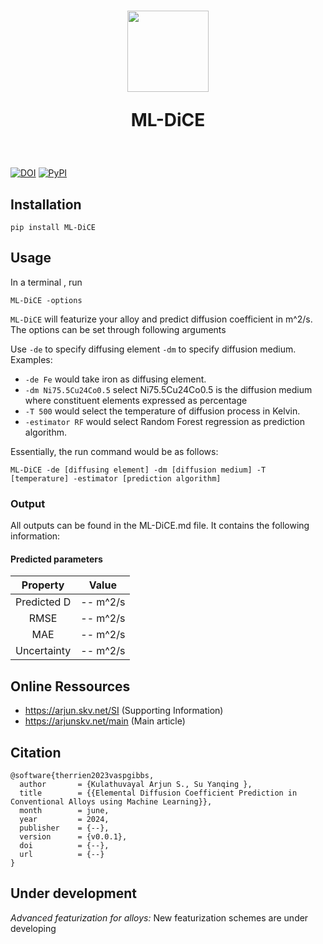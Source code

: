 <h1 align="center">
<img src="https://www.mzlab.co.in/frontend/img/team/logo.svg" height="130">

ML-DiCE
</h1>
<br>

[![DOI](https://zenodo.org/badge/DOI/update_soon.svg)](https://doi.org/to/be/updated)
[![PyPI](https://img.shields.io/pypi/v/mldice)](https://pypi.org/project/VaspGibbs/)

## Installation

```
pip install ML-DiCE
```
## Usage

In a terminal , run
```
ML-DiCE -options
```

`ML-DiCE` will featurize your alloy and predict diffusion coefficient in m^2/s. The options can be set through following arguments

Use `-de` to specify diffusing element `-dm` to specify diffusion medium. Examples:

 * `-de Fe` would take iron as diffusing element.
 * `-dm Ni75.5Cu24Co0.5` select Ni75.5Cu24Co0.5 is the diffusion medium where constituent elements expressed as percentage 
 * `-T 500` would select the temperature of diffusion process in Kelvin.
 * `-estimator RF` would select Random Forest regression as prediction algorithm.

Essentially, the run command would be as follows:
```
ML-DiCE -de [diffusing element] -dm [diffusion medium] -T [temperature] -estimator [prediction algorithm]
```


### Output

All outputs can be found in the ML-DiCE.md file. It contains the following information:

#### Predicted parameters
|  Property   |    Value    |
|:-----------:|:-----------:|
| Predicted D | --    m^2/s |
|    RMSE     | --    m^2/s |
|     MAE     | --    m^2/s |
| Uncertainty | --    m^2/s |



## Online Ressources

* https://arjun.skv.net/SI (Supporting Information)
* https://arjunskv.net/main (Main article)


## Citation

```
@software{therrien2023vaspgibbs,
  author       = {Kulathuvayal Arjun S., Su Yanqing },
  title        = {{Elemental Diffusion Coefficient Prediction in Conventional Alloys using Machine Learning}},
  month        = june,
  year         = 2024,
  publisher    = {--},
  version      = {v0.0.1},
  doi          = {--},
  url          = {--}
}
```

## Under development

*Advanced featurization for alloys:* New featurization schemes are under developing

